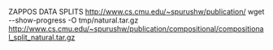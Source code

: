 ZAPPOS DATA SPLITS
http://www.cs.cmu.edu/~spurushw/publication/
wget --show-progress -O tmp/natural.tar.gz http://www.cs.cmu.edu/~spurushw/publication/compositional/compositional_split_natural.tar.gz

